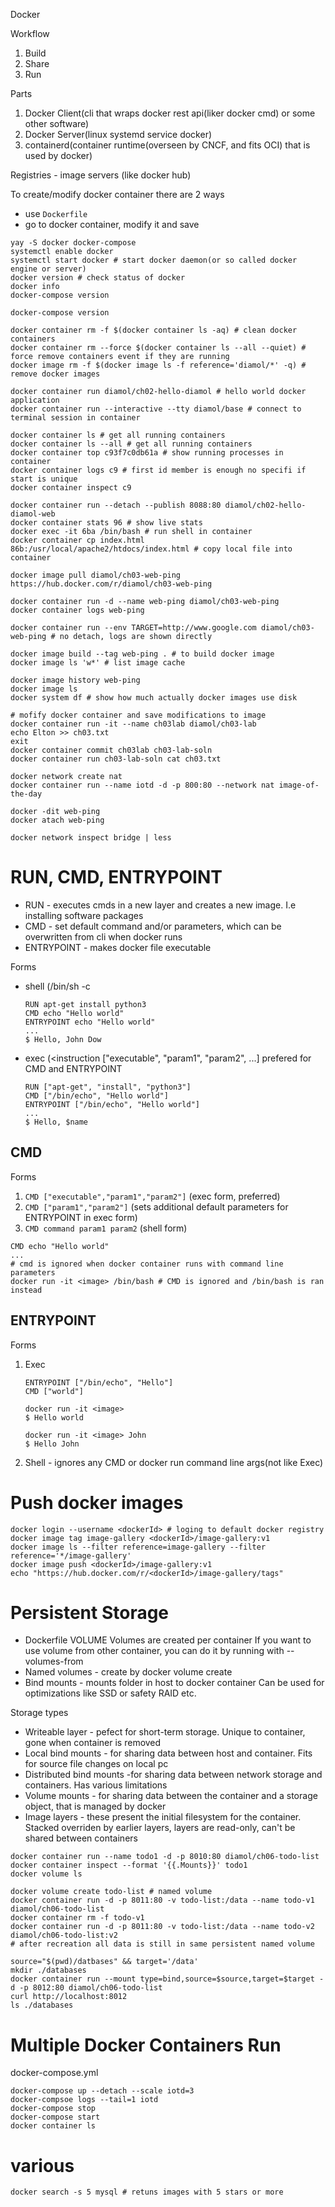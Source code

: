 Docker

Workflow
1. Build
2. Share
3. Run

Parts
1. Docker Client(cli that wraps docker rest api(liker docker cmd) or some other software)
2. Docker Server(linux systemd service docker)
3. containerd(container runtime(overseen by CNCF, and fits OCI) that is used by docker)

Registries - image servers (like docker hub)

To create/modify docker container there are 2 ways
* use `Dockerfile`
* go to docker container, modify it and save

```
yay -S docker docker-compose
systemctl enable docker
systemctl start docker # start docker daemon(or so called docker engine or server) 
docker version # check status of docker
docker info
docker-compose version

docker-compose version

docker container rm -f $(docker container ls -aq) # clean docker containers
docker container rm --force $(docker container ls --all --quiet) # force remove containers event if they are running
docker image rm -f $(docker image ls -f reference='diamol/*' -q) # remove docker images

docker container run diamol/ch02-hello-diamol # hello world docker application
docker container run --interactive --tty diamol/base # connect to terminal session in container

docker container ls # get all running containers
docker container ls --all # get all running containers
docker container top c93f7c0db61a # show running processes in container
docker container logs c9 # first id member is enough no specifi if start is unique
docker container inspect c9

docker container run --detach --publish 8088:80 diamol/ch02-hello-diamol-web
docker container stats 96 # show live stats
docker exec -it 6ba /bin/bash # run shell in container
docker container cp index.html 86b:/usr/local/apache2/htdocs/index.html # copy local file into container

docker image pull diamol/ch03-web-ping
https://hub.docker.com/r/diamol/ch03-web-ping

docker container run -d --name web-ping diamol/ch03-web-ping
docker container logs web-ping

docker container run --env TARGET=http://www.google.com diamol/ch03-web-ping # no detach, logs are shown directly

docker image build --tag web-ping . # to build docker image
docker image ls 'w*' # list image cache

docker image history web-ping
docker image ls
docker system df # show how much actually docker images use disk

# mofify docker container and save modifications to image
docker container run -it --name ch03lab diamol/ch03-lab
echo Elton >> ch03.txt
exit
docker container commit ch03lab ch03-lab-soln
docker container run ch03-lab-soln cat ch03.txt

docker network create nat
docker container run --name iotd -d -p 800:80 --network nat image-of-the-day

docker -dit web-ping
docker atach web-ping

docker network inspect bridge | less
```

# RUN, CMD, ENTRYPOINT

* RUN - executes cmds in a new layer and creates a new image. I.e installing software packages
* CMD - set default command and/or parameters, which can be overwritten from cli when docker runs
* ENTRYPOINT - makes docker file executable

Forms
* shell (/bin/sh -c <cmd>
  ```
  RUN apt-get install python3
  CMD echo "Hello world"
  ENTRYPOINT echo "Hello world"
  ...
  $ Hello, John Dow
  ```
* exec (<instruction ["executable", "param1", "param2", ...] prefered for CMD and ENTRYPOINT
  ```
  RUN ["apt-get", "install", "python3"]
  CMD ["/bin/echo", "Hello world"]
  ENTRYPOINT ["/bin/echo", "Hello world"]
  ...
  $ Hello, $name
  ```
  
## CMD

Forms
1. `CMD ["executable","param1","param2"]` (exec form, preferred)
2. `CMD ["param1","param2"]` (sets additional default parameters for ENTRYPOINT in exec form)
3. `CMD command param1 param2` (shell form)

```
CMD echo "Hello world"
...
# cmd is ignored when docker container runs with command line parameters
docker run -it <image> /bin/bash # CMD is ignored and /bin/bash is ran instead
```

## ENTRYPOINT

Forms
1. Exec
   ```
   ENTRYPOINT ["/bin/echo", "Hello"]
   CMD ["world"]
   
   docker run -it <image>
   $ Hello world
   
   docker run -it <image> John
   $ Hello John
   ```
2. Shell - ignores any CMD or docker run command line args(not like Exec)

# Push docker images

```
docker login --username <dockerId> # loging to default docker registry
docker image tag image-gallery <dockerId>/image-gallery:v1
docker image ls --filter reference=image-gallery --filter reference='*/image-gallery'
docker image push <dockerId>/image-gallery:v1
echo "https://hub.docker.com/r/<dockerId>/image-gallery/tags"
```

# Persistent Storage

* Dockerfile VOLUME
  Volumes are created per container
  If you want to use volume from other container, you can do it by running with --volumes-from <containerName>
* Named volumes - create by docker volume create <volumeName>
* Bind mounts - mounts folder in host to docker container
  Can be used for optimizations like SSD or safety RAID etc.
  
Storage types
* Writeable layer - pefect for short-term storage. Unique to container, gone when container is removed
* Local bind mounts - for sharing data between host and container. Fits for source file changes on local pc
* Distributed bind mounts -for sharing data between network storage and containers. Has various limitations
* Volume mounts - for sharing data between the container and a storage object, that is managed by docker
* Image layers - these present the initial filesystem for the container.
  Stacked overriden by earlier layers, layers are read-only, can't be shared between containers


```
docker container run --name todo1 -d -p 8010:80 diamol/ch06-todo-list
docker container inspect --format '{{.Mounts}}' todo1
docker volume ls

docker volume create todo-list # named volume
docker container run -d -p 8011:80 -v todo-list:/data --name todo-v1 diamol/ch06-todo-list
docker container rm -f todo-v1
docker container run -d -p 8011:80 -v todo-list:/data --name todo-v2 diamol/ch06-todo-list:v2
# after recreation all data is still in same persistent named volume

source="$(pwd)/datbases" && target='/data'
mkdir ./databases
docker container run --mount type=bind,source=$source,target=$target -d -p 8012:80 diamol/ch06-todo-list
curl http://localhost:8012
ls ./databases
```

# Multiple Docker Containers Run

docker-compose.yml

```
docker-compose up --detach --scale iotd=3
docker-compsoe logs --tail=1 iotd
docker-compose stop
docker-compose start
docker container ls
```

# various

```
docker search -s 5 mysql # retuns images with 5 stars or more

```

